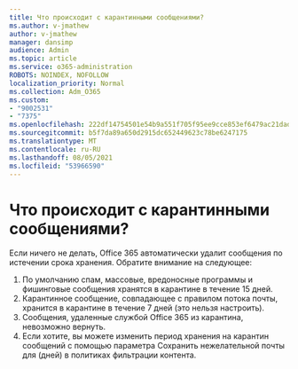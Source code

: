 ```yaml
---
title: Что происходит с карантинными сообщениями?
ms.author: v-jmathew
author: v-jmathew
manager: dansimp
audience: Admin
ms.topic: article
ms.service: o365-administration
ROBOTS: NOINDEX, NOFOLLOW
localization_priority: Normal
ms.collection: Adm_O365
ms.custom:
- "9002531"
- "7375"
ms.openlocfilehash: 222df14754501e54b9a551f705f95ee9cce853ef6479ac21dad4b01bdc5a96f8
ms.sourcegitcommit: b5f7da89a650d2915dc652449623c78be6247175
ms.translationtype: MT
ms.contentlocale: ru-RU
ms.lasthandoff: 08/05/2021
ms.locfileid: "53966590"
---
```

# <a name="what-happens-to-quarantined-messages"></a>Что происходит с карантинными сообщениями?

Если ничего не делать, Office 365 автоматически удалит сообщения по истечении срока хранения. Обратите внимание на следующее:

1. По умолчанию спам, массовые, вредоносные программы и фишинговые сообщения хранятся в карантине в течение 15 дней.
2. Карантинное сообщение, совпадающее с правилом потока почты, хранится в карантине в течение 7 дней (это нельзя настроить).
3. Сообщения, удаленные службой Office 365 из карантина, невозможно вернуть.
4. Если хотите, вы можете изменить период хранения на карантин сообщений с помощью параметра Сохранить нежелательной почты для (дней) в политиках фильтрации контента.
